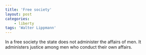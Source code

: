 ```yaml
---
title: 'Free society'
layout: post
categories:
    - liberty
tags: 'Walter Lippmann'
---
```


In a free society the state does not administer the affairs of men. It administers justice among men who conduct their own affairs.
